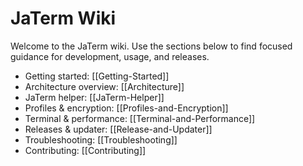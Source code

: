 # JaTerm Wiki

Welcome to the JaTerm wiki. Use the sections below to find focused guidance for development, usage, and releases.

- Getting started: [[Getting-Started]]
- Architecture overview: [[Architecture]]
- JaTerm helper: [[JaTerm-Helper]]
- Profiles & encryption: [[Profiles-and-Encryption]]
- Terminal & performance: [[Terminal-and-Performance]]
- Releases & updater: [[Release-and-Updater]]
- Troubleshooting: [[Troubleshooting]]
- Contributing: [[Contributing]]
